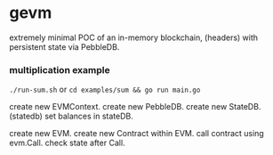 # gevm
extremely minimal POC of an in-memory blockchain, (headers)
with persistent state via PebbleDB.




### multiplication example

`./run-sum.sh`
or
`cd examples/sum && go run main.go`

create new EVMContext.
create new PebbleDB.
create new StateDB. (statedb)
set balances in stateDB.

create new EVM.
create new Contract within EVM.
call contract using evm.Call.
check state after Call. 
